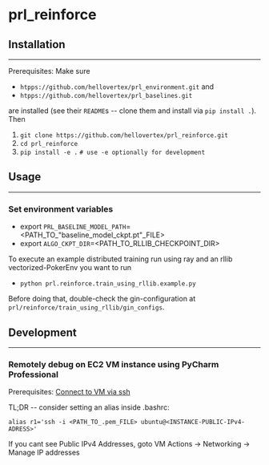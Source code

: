 # prl_reinforce

## Installation

----

Prerequisites: Make sure 
- `htpps://github.com/hellovertex/prl_environment.git` and 
- `htpps://github.com/hellovertex/prl_baselines.git` 

are installed (see their `README`s -- clone them and install via `pip install .`). Then

1. `git clone https://github.com/hellovertex/prl_reinforce.git`
2. `cd prl_reinforce`
3. `pip install -e .`  `# use -e optionally for development`

## Usage

----
### Set environment variables
- export `PRL_BASELINE_MODEL_PATH`=<PATH_TO_"baseline_model_ckpt.pt"_FILE>
- export `ALGO_CKPT_DIR`=<PATH_TO_RLLIB_CHECKPOINT_DIR>

To execute an example distributed training run using ray and an rllib vectorized-PokerEnv
you want to run
- `python prl.reinforce.train_using_rllib.example.py`

Before doing that, double-check the gin-configuration at `prl/reinforce/train_using_rllib/gin_configs`.


## Development

----

### Remotely debug on EC2 VM instance using PyCharm Professional 
Prerequisites: 
[Connect to VM via ssh](https://docs.aws.amazon.com/AWSEC2/latest/UserGuide/AccessingInstancesLinux.html)

TL;DR -- consider setting an alias inside .bashrc:

`alias r1='ssh -i <PATH_TO_.pem_FILE> ubuntu@<INSTANCE-PUBLIC-IPv4-ADRESS>'`

If you cant see Public IPv4 Addresses, goto VM Actions -> Networking -> Manage IP addresses

